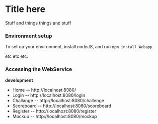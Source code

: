 Title here
===

Stuff and things things and stuff


### Environment setup

To set up your environment, install nodeJS, and run ```npm install Webapp```.

etc etc etc.

### Accessing the WebService


**development**

- Home -- http://localhost:8080/
- Login -- http://localhost:8080/login
- Challange -- http://localhost:8080/challenge
- Scoreboard -- http://localhost:8080/scoreboard
- Register -- http://localhost:8080/register
- Mockup -- http://localhost:8080/mockup
